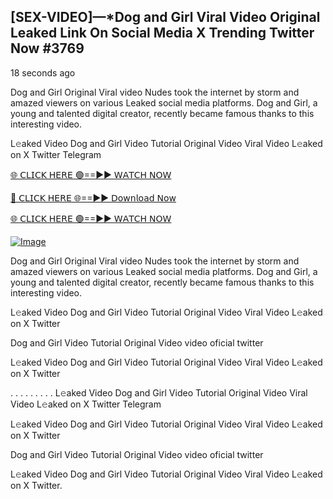 ## [SEX-VIDEO]—*Dog and Girl Viral Video Original Leaked Link On Social Media X Trending Twitter Now #3769

18 seconds ago

Dog and Girl Original Viral video Nudes took the internet by storm and amazed viewers on various Leaked social media platforms. Dog and Girl, a young and talented digital creator, recently became famous thanks to this interesting video.

L𝚎aked Video Dog and Girl Video Tutorial Original Video Viral Video L𝚎aked on X Twitter Telegram

[🌐 𝖢𝖫𝖨𝖢𝖪 𝖧𝖤𝖱𝖤 🟢==►► 𝖶𝖠𝖳𝖢𝖧 𝖭𝖮𝖶](https://3-tanei-pinik.blogspot.com/2025/02/viral-video.html)

[🔴 𝖢𝖫𝖨𝖢𝖪 𝖧𝖤𝖱𝖤 🌐==►► 𝖣𝗈𝗐𝗇𝗅𝗈𝖺𝖽 𝖭𝗈𝗐](https://3-tanei-pinik.blogspot.com/2025/02/viral-video.html)

[🌐 𝖢𝖫𝖨𝖢𝖪 𝖧𝖤𝖱𝖤 🟢==►► 𝖶𝖠𝖳𝖢𝖧 𝖭𝖮𝖶](https://3-tanei-pinik.blogspot.com/2025/02/viral-video.html)

[![Image](https://github.com/user-attachments/assets/ff3b7bd4-415c-4ca3-a6c8-b1f096193c29)](https://3-tanei-pinik.blogspot.com/2025/02/viral-video.html)

Dog and Girl Original Viral video Nudes took the internet by storm and amazed viewers on various Leaked social media platforms. Dog and Girl, a young and talented digital creator, recently became famous thanks to this interesting video.

L𝚎aked Video Dog and Girl Video Tutorial Original Video Viral Video L𝚎aked on X Twitter

Dog and Girl Video Tutorial Original Video video oficial twitter

L𝚎aked Video Dog and Girl Video Tutorial Original Video Viral Video L𝚎aked on X Twitter

. . . . . . . . . L𝚎aked Video Dog and Girl Video Tutorial Original Video Viral Video L𝚎aked on X Twitter Telegram

L𝚎aked Video Dog and Girl Video Tutorial Original Video Viral Video L𝚎aked on X Twitter

Dog and Girl Video Tutorial Original Video video oficial twitter

L𝚎aked Video Dog and Girl Video Tutorial Original Video Viral Video L𝚎aked on X Twitter.
